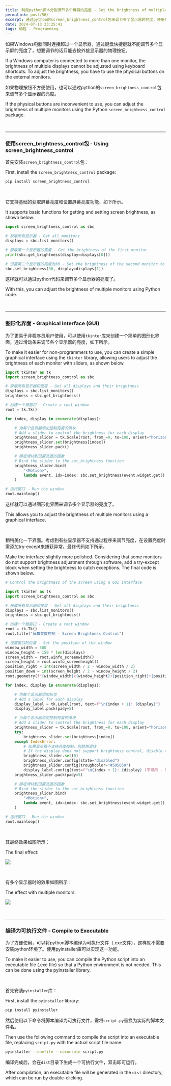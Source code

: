 ```yaml
---
title: 利用python脚本分别调节多个屏幕的亮度 - Set the brightness of multiple screens separately using python scripts
permalink: post/56/
excerpt: 通过python的screen_brightness_control包来调节多个显示器的亮度，使用tkinter库创建一个简单的图形化界面，通过滑动条来调节各个显示器的亮度。<br>Using the screen_brightness_control package in Python to adjust the brightness of multiple monitors, creating a simple graphical interface using the tkinter library to adjust the brightness of each monitor with sliders.
date: 2024-07-13 23:25:41
tags: 编程 - Programming
---
```


如果Windows电脑同时连接超过一个显示器，通过键盘快捷键就不能调节多个显示屏的亮度了，想要调节的话只能去按外接显示器的物理按钮。

If a Windows computer is connected to more than one monitor, the brightness of multiple displays cannot be adjusted using keyboard shortcuts. To adjust the brightness, you have to use the physical buttons on the external monitors.

如果物理按钮不方便使用，也可以通过python的`screen_brightness_control`包来调节多个显示器的亮度。

If the physical buttons are inconvenient to use, you can adjust the brightness of multiple monitors using the Python `screen_brightness_control` package.

<br>

---

### 使用screen_brightness_control包 - Using screen_brightness_control

首先安装`screen_brightness_control`包：

First, install the `screen_brightness_control` package:

```bash
pip install screen_brightness_control
```

<br>

它支持基础的获取屏幕亮度和设置屏幕亮度功能，如下所示。

It supports basic functions for getting and setting screen brightness, as shown below.

```python
import screen_brightness_control as sbc

# 获取所有显示器 - Get all monitors
displays = sbc.list_monitors()

# 获取第一个显示器的亮度 - Get the brightness of the first monitor
print(sbc.get_brightness(display=displays[0]))

# 设置第二个显示器的亮度为30 - Set the brightness of the second monitor to 30
sbc.set_brightness(30, display=displays[1])
```

这样就可以通过python代码来调节多个显示器的亮度了。

With this, you can adjust the brightness of multiple monitors using Python code.

<br>

---

### 图形化界面 - Graphical Interface (GUI)

为了更易于非程序员用户使用，可以使用`tkinter`库来创建一个简单的图形化界面，通过滑动条来调节各个显示器的亮度，如下所示。

To make it easier for non-programmers to use, you can create a simple graphical interface using the `tkinter` library, allowing users to adjust the brightness of each monitor with sliders, as shown below.

```python
import tkinter as tk
import screen_brightness_control as sbc

# 获取所有显示器和亮度 - Get all displays and their brightness
displays = sbc.list_monitors()
brightness = sbc.get_brightness()

# 创建一个根窗口 - Create a root window
root = tk.Tk()

for index, display in enumerate(displays):

    # 为每个显示器添加控制亮度的滑块
    # Add a slider to control the brightness for each display
    brightness_slider = tk.Scale(root, from_=0, to=100, orient="horizontal", length=300)
    brightness_slider.set(brightness[index])
    brightness_slider.pack()

    # 绑定滑块到设置亮度的函数
    # Bind the slider to the set_brightness function
    brightness_slider.bind(
        "<Motion>",
        lambda event, idx=index: sbc.set_brightness(event.widget.get(), displays[idx]),
    )

# 运行窗口 - Run the window
root.mainloop()
```

这样就可以通过图形化界面来调节多个显示器的亮度了。

This allows you to adjust the brightness of multiple monitors using a graphical interface.

<br>

稍稍美化一下界面。考虑到有些显示器不支持通过程序来调节亮度，在设置亮度时需添加try-except来捕获异常。最终代码如下所示。

Make the interface slightly more polished. Considering that some monitors do not support brightness adjustment through software, add a try-except block when setting the brightness to catch exceptions. The final code is shown below.

```python
# Control the brightness of the screen using a GUI interface

import tkinter as tk
import screen_brightness_control as sbc

# 获取所有显示器和亮度 - Get all displays and their brightness
displays = sbc.list_monitors()
brightness = sbc.get_brightness()

# 创建一个根窗口 - Create a root window
root = tk.Tk()
root.title("屏幕亮度控制 - Screen Brightness Control")

# 设置窗口的位置 - Set the position of the window
window_width = 500
window_height = 150 * len(displays)
screen_width = root.winfo_screenwidth()
screen_height = root.winfo_screenheight()
position_right = int(screen_width / 2 - window_width / 2)
position_down = int(screen_height / 2 - window_height / 2)
root.geometry(f"{window_width}x{window_height}+{position_right}+{position_down}")

for index, display in enumerate(displays):

    # 为每个显示器添加标签
    # Add a label for each display
    display_label = tk.Label(root, text=f"\n{index + 1}: {display}")
    display_label.pack(pady=5)

    # 为每个显示器添加控制亮度的滑块
    # Add a slider to control the brightness for each display
    brightness_slider = tk.Scale(root, from_=0, to=100, orient="horizontal", length=300)
    try:
        brightness_slider.set(brightness[index])
    except IndexError:
        # 如果显示器不支持亮度控制，则禁用滑块
        # If the display does not support brightness control, disable the slider
        brightness_slider.set(0)
        brightness_slider.config(state="disabled")
        brightness_slider.config(troughcolor="#505050")
        display_label.config(text=f"\n{index + 1}: {display} (不可用 - Not supported)")
    brightness_slider.pack(pady=5)

    # 绑定滑块到设置亮度的函数
    # Bind the slider to the set_brightness function
    brightness_slider.bind(
        "<Motion>",
        lambda event, idx=index: sbc.set_brightness(event.widget.get(), displays[idx]),
    )

# 运行窗口 - Run the window
root.mainloop()
```

<br>

其最终效果如图所示：

The final effect:

![](1.png)

<br>

有多个显示器时的效果如图所示：

The effect with multiple monitors:

![](2.png)

<br>

---

### 编译为可执行文件 - Compile to Executable

为了方便使用，可以将python脚本编译为可执行文件（.exe文件），这样就不需要安装python环境了。使用pyinstaller库可以实现这一功能。

To make it easier to use, you can compile the Python script into an executable file (.exe file) so that a Python environment is not needed. This can be done using the pyinstaller library.

<br>

首先安装`pyinstaller`库：

First, install the `pyinstaller` library:

```bash
pip install pyinstaller
```

然后使用以下命令将脚本编译为可执行文件，需将`script.py`替换为实际的脚本文件名。

Then use the following command to compile the script into an executable file, replacing `script.py` with the actual script file name.

```bash
pyinstaller --onefile --noconsole script.py
```

编译完成后，会在`dist`目录下生成一个可执行文件，双击即可运行。

After compilation, an executable file will be generated in the `dist` directory, which can be run by double-clicking.